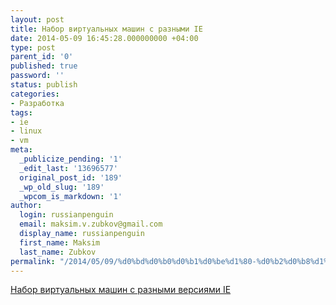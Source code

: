 ```yaml
---
layout: post
title: Набор виртуальных машин с разными IE
date: 2014-05-09 16:45:28.000000000 +04:00
type: post
parent_id: '0'
published: true
password: ''
status: publish
categories:
- Разработка
tags:
- ie
- linux
- vm
meta:
  _publicize_pending: '1'
  _edit_last: '13696577'
  original_post_id: '189'
  _wp_old_slug: '189'
  _wpcom_is_markdown: '1'
author:
  login: russianpenguin
  email: maksim.v.zubkov@gmail.com
  display_name: russianpenguin
  first_name: Maksim
  last_name: Zubkov
permalink: "/2014/05/09/%d0%bd%d0%b0%d0%b1%d0%be%d1%80-%d0%b2%d0%b8%d1%80%d1%82%d1%83%d0%b0%d0%bb%d1%8c%d0%bd%d1%8b%d1%85-%d0%bc%d0%b0%d1%88%d0%b8%d0%bd-%d1%81-%d1%80%d0%b0%d0%b7%d0%bd%d1%8b%d0%bc%d0%b8-ie/"
---
```

[Набор виртуальных машин с разными версиями IE](http://www.modern.ie/en-us/virtualization-tools#downloads "Download test VMs of IE for OSX, Linux or Windows")

